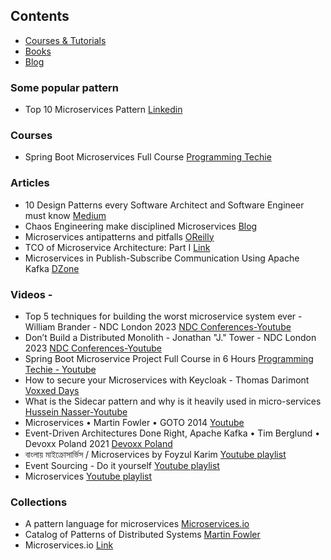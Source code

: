 ## Contents

- [Courses & Tutorials](#courses-$-tutorials)
- [Books](books)
- [Blog](#blog)

### Some popular pattern

- Top 10 Microservices Pattern [Linkedin](https://www.linkedin.com/feed/update/urn:li:activity:7062074241856200705/)

### Courses

- Spring Boot Microservices Full Course [Programming Techie](https://youtube.com/playlist?list=PLSVW22jAG8pBnhAdq9S8BpLnZ0_jVBj0c&si=5T_IjMhRSKHsQinm)

### Articles

- 10 Design Patterns every Software Architect and Software Engineer must know [Medium](https://ravindraelicherla.medium.com/10-design-patterns-every-software-architect-must-know-b33237bc01c2)
- Chaos Engineering make disciplined Microservices [Blog](https://javaonfly.blogspot.com/2021/05/chaos-engineering-make-disciplined.html)
- Microservices antipatterns and pitfalls [OReilly](https://www.oreilly.com/content/microservices-antipatterns-and-pitfalls/)
- TCO of Microservice Architecture: Part I [Link](https://www.linkedin.com/pulse/tco-microservice-architecture-part-i-mohammed-mehedi-hasan/)
- Microservices in Publish-Subscribe Communication Using Apache Kafka [DZone](https://dzone.com/articles/microservices-in-publish-subscribe-communication-u)

### Videos - 
- Top 5 techniques for building the worst microservice system ever - William Brander - NDC London 2023 [NDC Conferences-Youtube](https://youtu.be/88_LUw1Wwe4?si=YgIR6qiqynaOUGef)
- Don’t Build a Distributed Monolith - Jonathan "J." Tower - NDC London 2023 [NDC Conferences-Youtube](https://youtu.be/p2GlRToY5HI?si=5EnCfCxiXeGPIyIT)
- Spring Boot Microservice Project Full Course in 6 Hours [Programming Techie - Youtube](https://youtu.be/mPPhcU7oWDU?si=6uI4BJCb2lWbqHH6)
- How to secure your Microservices with Keycloak - Thomas Darimont [Voxxed Days](https://youtu.be/FyVHNJNriUQ?si=WNkHXdF0A7Uk7URo)
- What is the Sidecar pattern and why is it heavily used in micro-services [Hussein Nasser-Youtube](https://youtu.be/zcJWvhzkPsw?si=xievoNDd3Zx3rMPy)
- Microservices • Martin Fowler • GOTO 2014 [Youtube](https://youtu.be/wgdBVIX9ifA?si=yb06ztilC35rFMfA)
- Event-Driven Architectures Done Right, Apache Kafka • Tim Berglund • Devoxx Poland 2021 [Devoxx Poland](https://youtu.be/A_mstzRGfIE?si=lY-6eR013WOGJeQt)
- বাংলায় মাইক্রোসার্ভিস / Microservices by Foyzul Karim [Youtube playlist](https://youtube.com/playlist?list=PLEYpvDF6qy8YyX2dQX93C88mQ5alaWFXJ&si=VNXEmbQen9LXMa-H)
- Event Sourcing - Do it yourself [Youtube playlist](https://youtube.com/playlist?list=PL-nSd-yeckKh7Ts5EKChek7iXcgyUGDHa&si=SKzjOB5BhnSpmKOI)
- Microservices [Youtube playlist](https://youtube.com/playlist?list=PLEYpvDF6qy8Y2jqShTLjaYnkGU6vYKf4Y&si=uPfSRkkQysstvSMe)

### Collections
- A pattern language for microservices [Microservices.io](https://microservices.io/patterns/)
- Catalog of Patterns of Distributed Systems [Martin Fowler](https://martinfowler.com/articles/patterns-of-distributed-systems/)
- Microservices.io [Link](https://microservices.io/index.html)